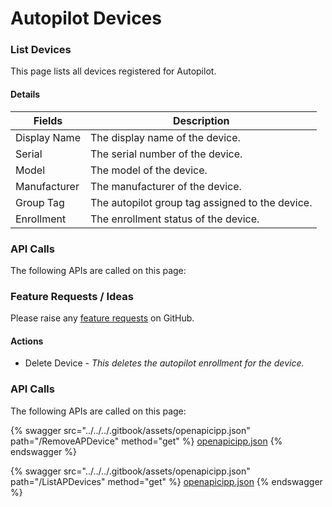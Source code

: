 # Autopilot Devices

### List Devices

This page lists all devices registered for Autopilot.

#### Details <a href="#listdevices-details" id="listdevices-details"></a>

| Fields       | Description                                     |
| ------------ | ----------------------------------------------- |
| Display Name | The display name of the device.                 |
| Serial       | The serial number of the device.                |
| Model        | The model of the device.                        |
| Manufacturer | The manufacturer of the device.                 |
| Group Tag    | The autopilot group tag assigned to the device. |
| Enrollment   | The enrollment status of the device.            |

### API Calls

The following APIs are called on this page:



### Feature Requests / Ideas

Please raise any [feature requests](https://github.com/KelvinTegelaar/CIPP/issues/new?assignees=\&labels=\&template=feature\_request.md\&title=FEATURE+REQUEST%3A+) on GitHub.

#### Actions <a href="#listdevices-actions" id="listdevices-actions"></a>

* Delete Device - _This deletes the autopilot enrollment for the device._

### API Calls

The following APIs are called on this page:



{% swagger src="../../../.gitbook/assets/openapicipp.json" path="/RemoveAPDevice" method="get" %}
[openapicipp.json](../../../.gitbook/assets/openapicipp.json)
{% endswagger %}

{% swagger src="../../../.gitbook/assets/openapicipp.json" path="/ListAPDevices" method="get" %}
[openapicipp.json](../../../.gitbook/assets/openapicipp.json)
{% endswagger %}
